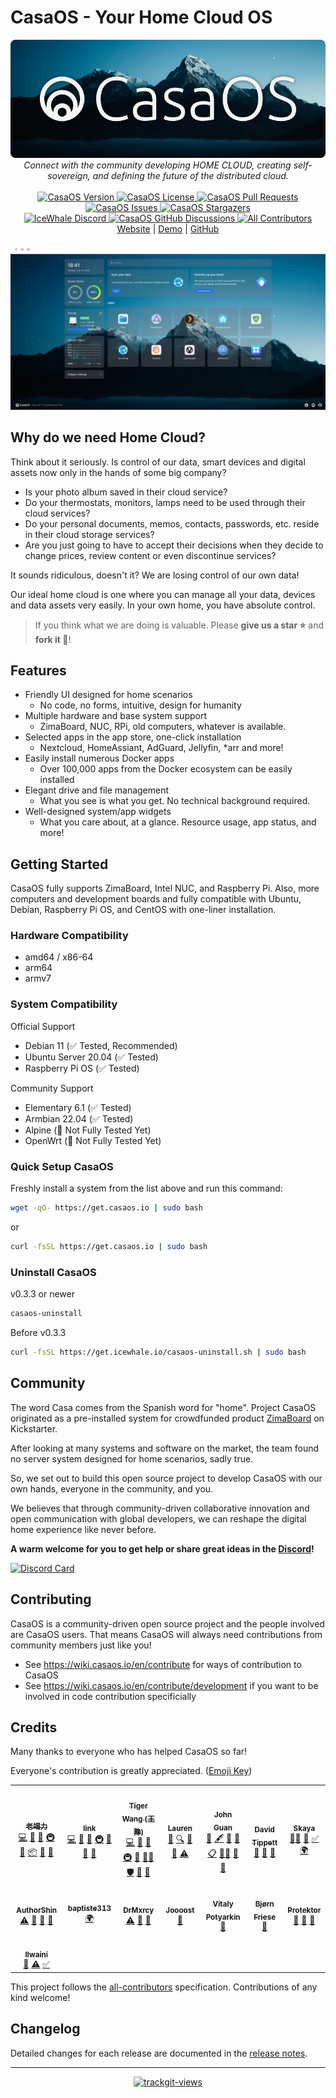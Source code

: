 # CasaOS - Your Home Cloud OS


<!-- Readme i18n links -->
<!-- > English | [中文](#) | [Français](#) -->

<p align="center">
    <!-- CasaOS Banner -->
    <picture>
        <source media="(prefers-color-scheme: dark)" srcset="https://raw.githubusercontent.com/IceWhaleTech/logo/main/casaos/casaos_banner_dark_night_800px.png">
        <source media="(prefers-color-scheme: light)" srcset="https://raw.githubusercontent.com/IceWhaleTech/logo/main/casaos/casaos_banner_twilight_blue_800px.png">
        <img alt="CasaOS" src="https://raw.githubusercontent.com/IceWhaleTech/logo/main/casaos/casaos_banner_twilight_blue_800px.png">
    </picture>
    <br/>
    <i>Connect with the community developing HOME CLOUD, creating self-sovereign, and defining the future of the distributed cloud.</i>
    <br/>
    <br/>
    <!-- CasaOS Badges -->
    <a href="https://github.com/IceWhaleTech/CasaOS" target="_blank">
        <img alt="CasaOS Version" src="https://img.shields.io/github/v/release/IceWhaleTech/CasaOS?color=162453&style=flat-square&label=CasaOS" />
    </a>
    <a href="https://github.com/IceWhaleTech/CasaOS/blob/main/LICENSE" target="_blank">
        <img alt="CasaOS License" src="https://img.shields.io/github/license/IceWhaleTech/CasaOS?color=162453&style=flat-square&label=License" />
    </a>
    <a href="https://github.com/IceWhaleTech/CasaOS/pulls" target="_blank">
        <img alt="CasaOS Pull Requests" src="https://img.shields.io/github/issues-pr/IceWhaleTech/CasaOS?color=162453&style=flat-square&label=PRs" />
    </a>
    <a href="https://github.com/IceWhaleTech/CasaOS/issues" target="_blank">
        <img alt="CasaOS Issues" src="https://img.shields.io/github/issues/IceWhaleTech/CasaOS?color=162453&style=flat-square&label=Issues" />
    </a>
    <a href="https://github.com/IceWhaleTech/CasaOS/stargazers" target="_blank">
        <img alt="CasaOS Stargazers" src="https://img.shields.io/github/stars/IceWhaleTech/CasaOS?color=162453&style=flat-square&label=Stars" />
    </a>
    <!-- <a href="https://github.com/IceWhaleTech/CasaOS/releases" target="_blank">
    <img alt="CasaOS Downloads" src="https://img.shields.io/github/downloads/IceWhaleTech/CasaOS/total?color=162453&style=flat-square" />
    </a> -->
    <br/>
    <!-- CasaOS Community -->
    <a href="https://discord.gg/knqAbbBbeX" target="_blank">
        <img alt="IceWhale Discord" src="https://img.shields.io/discord/884667213326463016?color=162453&style=flat-square&label=Discord&logo=discord&logoColor=fff" />
    </a>
    <a href="https://github.com/IceWhaleTech/CasaOS/discussions" target="_blank">
        <img alt="CasaOS GitHub Discussions" src="https://img.shields.io/github/discussions/IceWhaleTech/CasaOS?color=162453&style=flat-square&label=Discussions&logo=github" />
    </a>
<!-- ALL-CONTRIBUTORS-BADGE:START - Do not remove or modify this section -->
<a href="#credits"><img alt="All Contributors" src="https://img.shields.io/static/v1?label=All%20Contributors&message=15&color=162453&style=flat-square&logo=Handshake&logoColor=fff" /></a>
<!-- ALL-CONTRIBUTORS-BADGE:END -->
    <br/>
    <!-- CasaOS Links -->
    <a href="https://www.casaos.io" target="_blank">Website</a> |
    <a href="http://demo.casaos.io" target="_blank">Demo</a> |
    <a href="https://github.com/IceWhaleTech/CasaOS" target="_blank">GitHub</a>
    <br/>
    <br/>
    <!-- CasaOS Snapshots -->
    <kbd>
      <picture>
          <source media="(prefers-color-scheme: dark)" srcset="snapshot-dark.jpg">
          <source media="(prefers-color-scheme: light)" srcset="snapshot-light.jpg">
          <img alt="CasaOS Snapshot" src="snapshot-light.jpg">
      </picture>
    </kbd>
</p>

## Why do we need Home Cloud?

Think about it seriously. Is control of our data, smart devices and digital assets now only in the hands of some big company?

- Is your photo album saved in their cloud service?
- Do your thermostats, monitors, lamps need to be used through their cloud services?
- Do your personal documents, memos, contacts, passwords, etc. reside in their cloud storage services?
- Are you just going to have to accept their decisions when they decide to change prices, review content or even discontinue services?

It sounds ridiculous, doesn't it? We are losing control of our own data!

Our ideal home cloud is one where you can manage all your data, devices and data assets very easily. In your own home, you have absolute control.

> If you think what we are doing is valuable. Please **give us a star ⭐** and **fork it 🤞**!

## Features

- Friendly UI designed for home scenarios
  - No code, no forms, intuitive, design for humanity
- Multiple hardware and base system support
  - ZimaBoard, NUC, RPi, old computers, whatever is available.
- Selected apps in the app store, one-click installation
  - Nextcloud, HomeAssiant, AdGuard, Jellyfin, *arr and more!
- Easily install numerous Docker apps
  - Over 100,000 apps from the Docker ecosystem can be easily installed
- Elegant drive and file management
  - What you see is what you get. No technical background required.
- Well-designed system/app widgets
  - What you care about, at a glance. Resource usage, app status, and more!

## Getting Started

CasaOS fully supports ZimaBoard, Intel NUC, and Raspberry Pi. Also, more computers and development boards and fully compatible with Ubuntu, Debian, Raspberry Pi OS, and CentOS with one-liner installation.

### Hardware Compatibility

- amd64 / x86-64
- arm64
- armv7

### System Compatibility

Official Support
- Debian 11 (✅ Tested, Recommended)
- Ubuntu Server 20.04 (✅ Tested)
- Raspberry Pi OS (✅ Tested)

Community Support
- Elementary 6.1 (✅ Tested)
- Armbian 22.04 (✅ Tested)
- Alpine (🚧 Not Fully Tested Yet)
- OpenWrt (🚧 Not Fully Tested Yet)

### Quick Setup CasaOS

Freshly install a system from the list above and run this command:

```sh
wget -qO- https://get.casaos.io | sudo bash
```

or

```sh
curl -fsSL https://get.casaos.io | sudo bash
```

### Uninstall CasaOS


v0.3.3 or newer

```sh
casaos-uninstall
```

Before v0.3.3

```sh
curl -fsSL https://get.icewhale.io/casaos-uninstall.sh | sudo bash
```

## Community 

The word Casa comes from the Spanish word for "home". Project CasaOS originated as a pre-installed system for crowdfunded product [ZimaBoard](https://www.zimaboard.com) on Kickstarter.

After looking at many systems and software on the market, the team found no server system designed for home scenarios, sadly true.

So, we set out to build this open source project to develop CasaOS with our own hands, everyone in the community, and you.

We believes that through community-driven collaborative innovation and open communication with global developers, we can reshape the digital home experience like never before.

**A warm welcome for you to get help or share great ideas in the [Discord](https://discord.gg/knqAbbBbeX)!**

[![Discord Card](https://discordapp.com/api/guilds/884667213326463016/widget.png?style=banner2)](https://discord.gg/knqAbbBbeX)

## Contributing

CasaOS is a community-driven open source project and the people involved are CasaOS users. That means CasaOS will always need contributions from community members just like you!

- See <https://wiki.casaos.io/en/contribute> for ways of contribution to CasaOS
- See <https://wiki.casaos.io/en/contribute/development> if you want to be involved in code contribution specificially

## Credits

Many thanks to everyone who has helped CasaOS so far!

Everyone's contribution is greatly appreciated. ([Emoji Key](https://allcontributors.org/docs/en/emoji-key))

<!-- ALL-CONTRIBUTORS-LIST:START - Do not remove or modify this section -->
<!-- prettier-ignore-start -->
<!-- markdownlint-disable -->
<table>
  <tr>
    <td align="center"><a href="https://github.com/jerrykuku"><img src="https://avatars.githubusercontent.com/u/9485680?v=4?s=100" width="100px;" alt=""/><br /><sub><b>老竭力</b></sub></a><br /><a href="https://github.com/IceWhaleTech/CasaOS/commits?author=jerrykuku" title="Code">💻</a> <a href="https://github.com/IceWhaleTech/CasaOS/commits?author=jerrykuku" title="Documentation">📖</a> <a href="#ideas-jerrykuku" title="Ideas, Planning, & Feedback">🤔</a> <a href="#infra-jerrykuku" title="Infrastructure (Hosting, Build-Tools, etc)">🚇</a> <a href="#maintenance-jerrykuku" title="Maintenance">🚧</a> <a href="#platform-jerrykuku" title="Packaging/porting to new platform">📦</a> <a href="#question-jerrykuku" title="Answering Questions">💬</a> <a href="https://github.com/IceWhaleTech/CasaOS/pulls?q=is%3Apr+reviewed-by%3Ajerrykuku" title="Reviewed Pull Requests">👀</a></td>
    <td align="center"><a href="https://github.com/LinkLeong"><img src="https://avatars.githubusercontent.com/u/13556972?v=4?s=100" width="100px;" alt=""/><br /><sub><b>link</b></sub></a><br /><a href="https://github.com/IceWhaleTech/CasaOS/commits?author=LinkLeong" title="Code">💻</a> <a href="https://github.com/IceWhaleTech/CasaOS/commits?author=LinkLeong" title="Documentation">📖</a> <a href="#ideas-LinkLeong" title="Ideas, Planning, & Feedback">🤔</a> <a href="#infra-LinkLeong" title="Infrastructure (Hosting, Build-Tools, etc)">🚇</a> <a href="#maintenance-LinkLeong" title="Maintenance">🚧</a> <a href="#question-LinkLeong" title="Answering Questions">💬</a> <a href="https://github.com/IceWhaleTech/CasaOS/pulls?q=is%3Apr+reviewed-by%3ALinkLeong" title="Reviewed Pull Requests">👀</a></td>
    <td align="center"><a href="https://github.com/tigerinus"><img src="https://avatars.githubusercontent.com/u/7172560?v=4?s=100" width="100px;" alt=""/><br /><sub><b>Tiger Wang (王豫)</b></sub></a><br /><a href="https://github.com/IceWhaleTech/CasaOS/commits?author=tigerinus" title="Code">💻</a> <a href="https://github.com/IceWhaleTech/CasaOS/commits?author=tigerinus" title="Documentation">📖</a> <a href="#ideas-tigerinus" title="Ideas, Planning, & Feedback">🤔</a> <a href="#infra-tigerinus" title="Infrastructure (Hosting, Build-Tools, etc)">🚇</a> <a href="#maintenance-tigerinus" title="Maintenance">🚧</a> <a href="#mentoring-tigerinus" title="Mentoring">🧑‍🏫</a> <a href="#security-tigerinus" title="Security">🛡️</a> <a href="#question-tigerinus" title="Answering Questions">💬</a> <a href="https://github.com/IceWhaleTech/CasaOS/pulls?q=is%3Apr+reviewed-by%3Atigerinus" title="Reviewed Pull Requests">👀</a></td>
    <td align="center"><a href="https://github.com/Lauren-ED209"><img src="https://avatars.githubusercontent.com/u/8243355?v=4?s=100" width="100px;" alt=""/><br /><sub><b>Lauren</b></sub></a><br /><a href="#ideas-Lauren-ED209" title="Ideas, Planning, & Feedback">🤔</a> <a href="#fundingFinding-Lauren-ED209" title="Funding Finding">🔍</a> <a href="#projectManagement-Lauren-ED209" title="Project Management">📆</a> <a href="#question-Lauren-ED209" title="Answering Questions">💬</a> <a href="https://github.com/IceWhaleTech/CasaOS/commits?author=Lauren-ED209" title="Tests">⚠️</a></td>
    <td align="center"><a href="https://JohnGuan.Cn"><img src="https://avatars.githubusercontent.com/u/3358477?v=4?s=100" width="100px;" alt=""/><br /><sub><b>John Guan</b></sub></a><br /><a href="#blog-JohnGuan" title="Blogposts">📝</a> <a href="#content-JohnGuan" title="Content">🖋</a> <a href="https://github.com/IceWhaleTech/CasaOS/commits?author=JohnGuan" title="Documentation">📖</a> <a href="#ideas-JohnGuan" title="Ideas, Planning, & Feedback">🤔</a> <a href="#eventOrganizing-JohnGuan" title="Event Organizing">📋</a> <a href="#mentoring-JohnGuan" title="Mentoring">🧑‍🏫</a> <a href="#question-JohnGuan" title="Answering Questions">💬</a> <a href="https://github.com/IceWhaleTech/CasaOS/pulls?q=is%3Apr+reviewed-by%3AJohnGuan" title="Reviewed Pull Requests">👀</a></td>
    <td align="center"><a href="https://blog.tippybits.com"><img src="https://avatars.githubusercontent.com/u/17506770?v=4?s=100" width="100px;" alt=""/><br /><sub><b>David Tippett</b></sub></a><br /><a href="https://github.com/IceWhaleTech/CasaOS/commits?author=dtaivpp" title="Documentation">📖</a> <a href="#ideas-dtaivpp" title="Ideas, Planning, & Feedback">🤔</a> <a href="#question-dtaivpp" title="Answering Questions">💬</a></td>
    <td align="center"><a href="https://github.com/zarevskaya"><img src="https://avatars.githubusercontent.com/u/60230221?v=4?s=100" width="100px;" alt=""/><br /><sub><b>Skaya</b></sub></a><br /><a href="#mentoring-zarevskaya" title="Mentoring">🧑‍🏫</a> <a href="#question-zarevskaya" title="Answering Questions">💬</a> <a href="#tutorial-zarevskaya" title="Tutorials">✅</a> <a href="#translation-zarevskaya" title="Translation">🌍</a></td>
  </tr>
  <tr>
    <td align="center"><a href="https://github.com/AuthorShin"><img src="https://avatars.githubusercontent.com/u/4959043?v=4?s=100" width="100px;" alt=""/><br /><sub><b>AuthorShin</b></sub></a><br /><a href="https://github.com/IceWhaleTech/CasaOS/commits?author=AuthorShin" title="Tests">⚠️</a> <a href="https://github.com/IceWhaleTech/CasaOS/issues?q=author%3AAuthorShin" title="Bug reports">🐛</a> <a href="#question-AuthorShin" title="Answering Questions">💬</a> <a href="#ideas-AuthorShin" title="Ideas, Planning, & Feedback">🤔</a></td>
    <td align="center"><a href="https://github.com/baptiste313"><img src="https://avatars.githubusercontent.com/u/93325157?v=4?s=100" width="100px;" alt=""/><br /><sub><b>baptiste313</b></sub></a><br /><a href="#translation-baptiste313" title="Translation">🌍</a></td>
    <td align="center"><a href="https://github.com/DrMxrcy"><img src="https://avatars.githubusercontent.com/u/58747968?v=4?s=100" width="100px;" alt=""/><br /><sub><b>DrMxrcy</b></sub></a><br /><a href="https://github.com/IceWhaleTech/CasaOS/commits?author=DrMxrcy" title="Tests">⚠️</a> <a href="#ideas-DrMxrcy" title="Ideas, Planning, & Feedback">🤔</a> <a href="#question-DrMxrcy" title="Answering Questions">💬</a></td>
    <td align="center"><a href="https://github.com/Joooost"><img src="https://avatars.githubusercontent.com/u/12090673?v=4?s=100" width="100px;" alt=""/><br /><sub><b>Joooost</b></sub></a><br /><a href="#ideas-Joooost" title="Ideas, Planning, & Feedback">🤔</a></td>
    <td align="center"><a href="https://potyarkin.ml"><img src="https://avatars.githubusercontent.com/u/334908?v=4?s=100" width="100px;" alt=""/><br /><sub><b>Vitaly Potyarkin</b></sub></a><br /><a href="#ideas-sio" title="Ideas, Planning, & Feedback">🤔</a></td>
    <td align="center"><a href="https://github.com/bearfrieze"><img src="https://avatars.githubusercontent.com/u/1023813?v=4?s=100" width="100px;" alt=""/><br /><sub><b>Bjørn Friese</b></sub></a><br /><a href="#ideas-bearfrieze" title="Ideas, Planning, & Feedback">🤔</a></td>
    <td align="center"><a href="https://github.com/Protektor-Desura"><img src="https://avatars.githubusercontent.com/u/1195496?v=4?s=100" width="100px;" alt=""/><br /><sub><b>Protektor</b></sub></a><br /><a href="https://github.com/IceWhaleTech/CasaOS/issues?q=author%3AProtektor-Desura" title="Bug reports">🐛</a> <a href="#ideas-Protektor-Desura" title="Ideas, Planning, & Feedback">🤔</a> <a href="#question-Protektor-Desura" title="Answering Questions">💬</a></td>
  </tr>
  <tr>
    <td align="center"><a href="https://github.com/llwaini"><img src="https://avatars.githubusercontent.com/u/59589857?v=4?s=100" width="100px;" alt=""/><br /><sub><b>llwaini</b></sub></a><br /><a href="#projectManagement-llwaini" title="Project Management">📆</a> <a href="https://github.com/IceWhaleTech/CasaOS/commits?author=llwaini" title="Tests">⚠️</a> <a href="#tutorial-llwaini" title="Tutorials">✅</a></td>
  </tr>
</table>

<!-- markdownlint-restore -->
<!-- prettier-ignore-end -->

<!-- ALL-CONTRIBUTORS-LIST:END -->

This project follows the [all-contributors](https://github.com/all-contributors/all-contributors) specification. Contributions of any kind welcome!

## Changelog

Detailed changes for each release are documented in the [release notes](https://github.com/IceWhaleTech/CasaOS/releases).

---

<p align="center">
    <a href="https://dashboard.trackgit.com/token/l5q8egi92tfhlxd70l2l">
        <img src="https://us-central1-trackgit-analytics.cloudfunctions.net/token/ping/l5q8egi92tfhlxd70l2l" alt="trackgit-views" />
    </a>
</p>
